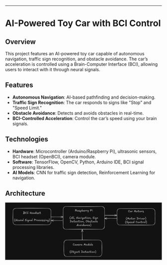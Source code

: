 ---
# AI-Powered Toy Car with BCI Control  

## Overview  
This project features an AI-powered toy car capable of autonomous navigation, traffic sign recognition, and obstacle avoidance. The car’s acceleration is controlled using a Brain-Computer Interface (BCI), allowing users to interact with it through neural signals.

## Features  
- **Autonomous Navigation**: AI-based pathfinding and decision-making.  
- **Traffic Sign Recognition**: The car responds to signs like "Stop" and "Speed Limit."  
- **Obstacle Avoidance**: Detects and avoids obstacles in real-time.  
- **BCI-Controlled Acceleration**: Control the car’s speed using your brain signals.

## Technologies  
- **Hardware**: Microcontroller (Arduino/Raspberry Pi), ultrasonic sensors, BCI headset (OpenBCI), camera module.  
- **Software**: TensorFlow, OpenCV, Python, Arduino IDE, BCI signal processing libraries.  
- **AI Models**: CNN for traffic sign detection, Reinforcement Learning for navigation.

## Architecture  
![Architecture](/assets/architecture.png)

